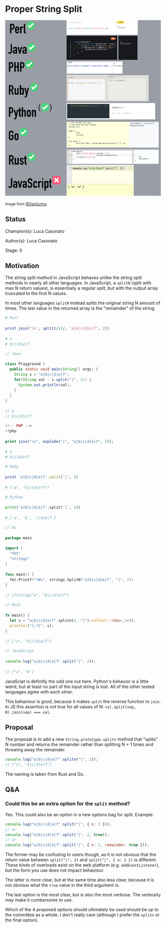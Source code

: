 # Proper String Split

![](./cover.png)

<small>Image from
<a href="https://twitter.com/DasSurma/status/1480555236473384964">@DasSurma</a></small>

## Status

Champion(s): Luca Casonato

Author(s): Luca Casonato

Stage: 0

## Motivation

The string split method in JavaScript behaves unlike the string split methods in
nearly all other languages. In JavaScript, a `splitN` (split with max N return
values), is essentially a regular split, but with the output array truncated to
the first N values.

In most other languages `splitN` instead splits the original string N amount of
times. The last value in the returned array is the "remainder" of the string.

```perl
# Perl

print join('\n', split(/\|/, 'a|b|c|d|e|f', 2))

# a
# b|c|d|e|f
```

```java
// Java

class Playground {
  public static void main(String[] args) {
    String s = "a|b|c|d|e|f";
    for(String val : s.split("|", 2)) {
      System.out.println(val);
    }
  }
}

// a
// b|c|d|e|f
```

```php
<!-- PHP -->
<?php

print join("\n", explode("|", "a|b|c|d|e|f", 2));

# a
# b|c|d|e|f
```

```ruby
# Ruby

print 'a|b|c|d|e|f'.split('|', 2)

# ["a", "b|c|d|e|f"]
```

```python
# Python

print('a|b|c|d|e|f'.split('|', 2))

# ['a', 'b', 'c|d|e|f']
```

```go
// Go

package main

import (
  "fmt"
  "strings"
)

func main() {
  fmt.Printf("%#v", strings.SplitN("a|b|c|d|e|f", "|", 2))
}

// []string{"a", "b|c|d|e|f"}
```

```rust
// Rust

fn main() {
  let v = "a|b|c|d|e|f".splitn(2, "|").collect::<Vec<_>>();
  println!("{:?}", v);
}

// ["a", "b|c|d|e|f"]
```

```js
// JavaScript

console.log("a|b|c|d|e|f".split("|", 2));

// ["a", "b"]
```

JavaScipt is definitly the odd one out here. Python's behavior is a little
weird, but at least no part of the input string is lost. All of the other tested
languages agree with each other.

This behaviour is good, because it makes `split` the reverse function to `join`.
In JS this assertion is not true for all values of N:
`val.split(sep, N).join(sep) === val`.

## Proposal

The proposal is to add a new `String.prototype.splitn` method that "splits" N
number and returns the remainder rather than splitting N + 1 times and throwing
away the remainder.

```js
console.log("a|b|c|d|e|f".splitn("|", 2));
// ["a", "b|c|d|e|f"]
```

The naming is taken from Rust and Go.

## Q&A

### Could this be an extra option for the `split` method?

Yes. This could also be an option in a new options bag for split. Example:

```js
console.log("a|b|c|d|e|f".split("|", { n: 2 }));
// or
console.log("a|b|c|d|e|f".split("|", 2, true));
// or
console.log("a|b|c|d|e|f".split("|", { n: 2, remainder: true }));
```

The former may be confusing to users though, as it is not obvious that the
return value between `split("|", 2)` and `split("|", { n: 2 })` is different.
These kinds of overloads exist on the web platform (e.g. `addEventListener`),
but the form you use does not impact behaviour.

The latter is more clear, but at the same time also less clear, because it is
not obvious what the `true` value in the third argument is.

The last option is the most clear, but is also the most verbose. The verbosity
may make it cumbersome to use.

Which of the 4 proposed options should ultimately be used should be up to the
committee as a whole. I don't really care (although I prefer the `splitn` or the
final option).
